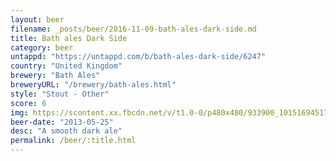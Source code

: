 ```yaml
---
layout: beer
filename: _posts/beer/2016-11-09-bath-ales-dark-side.md
title: Bath ales Dark Side
category: beer
untappd: "https://untappd.com/b/bath-ales-dark-side/6247"
country: "United Kingdom"
brewery: "Bath Ales"
breweryURL: "/brewery/bath-ales.html"
style: "Stout - Other"
score: 6
img: https://scontent.xx.fbcdn.net/v/t1.0-0/p480x480/933900_10151694517968745_176829546_n.jpg?oh=115e0c44fc48d2fb69a01f9097c41668&oe=5A681805
beer-date: "2013-05-25"
desc: "A smooth dark ale"
permalink: /beer/:title.html
---
```

